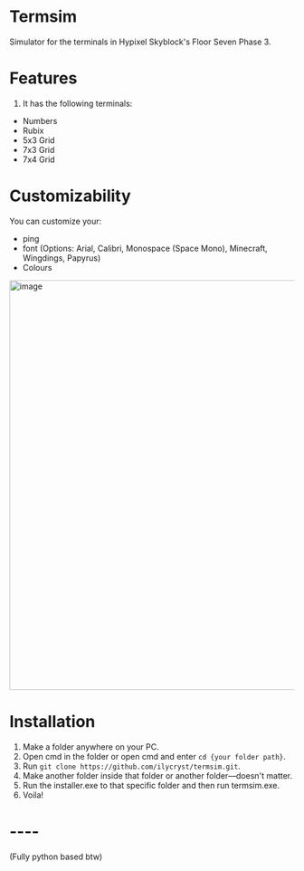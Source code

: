 # Termsim
Simulator for the terminals in Hypixel Skyblock's Floor Seven Phase 3.
# Features
1. It has the following terminals:
- Numbers
- Rubix
- 5x3 Grid
- 7x3 Grid
- 7x4 Grid
# Customizability
You can customize your:
- ping
- font (Options: Arial, Calibri, Monospace (Space Mono), Minecraft, Wingdings, Papyrus)
- Colours
<img width="896" height="724" alt="image" src="https://github.com/user-attachments/assets/d6f1af74-59b0-498e-848b-7062da4884a3" />

# Installation

1. Make a folder anywhere on your PC.
2. Open cmd in the folder or open cmd and enter `cd {your folder path}`.
3. Run `git clone https://github.com/ilycryst/termsim.git`.
4. Make another folder inside that folder or another folder—doesn't matter.
5. Run the installer.exe to that specific folder and then run termsim.exe.
6. Voila!
# ----
(Fully python based btw)
